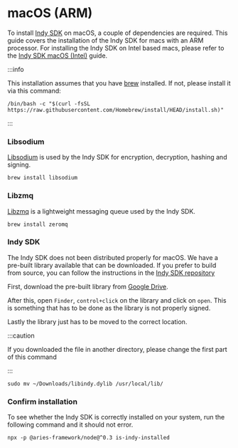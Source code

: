# macOS (ARM)

To install [Indy SDK](https://github.com/hyperledger/indy-sdk) on macOS, a couple of dependencies are required. This guide covers the installation of the Indy SDK for macs with an ARM processor. For installing the Indy SDK on Intel based macs, please refer to the [Indy SDK macOS (Intel)](./macos-intel) guide.

:::info

This installation assumes that you have [brew](https://brew.sh) installed. If not, please install it via this command:

```
/bin/bash -c "$(curl -fsSL https://raw.githubusercontent.com/Homebrew/install/HEAD/install.sh)"
```

:::

### Libsodium

[Libsodium](https://github.com/jedisct1/libsodium) is used by the Indy SDK for encryption, decryption, hashing and signing.

```console
brew install libsodium
```

### Libzmq

[Libzmq](https://github.com/zeromq/libzmq) is a lightweight messaging queue used by the Indy SDK.

```console
brew install zeromq
```

### Indy SDK

The Indy SDK does not been distributed properly for macOS. We have a pre-built library available that can
be downloaded. If you prefer to build from source, you can follow the instructions in the [Indy SDK repository](https://github.com/hyperledger/indy-sdk#how-to-build-indy-sdk-from-source)

First, download the pre-built library from [Google Drive](https://drive.google.com/file/d/1JaRqAEAyodjeh120YYZ0t42zfhN3wHiW/view).

After this, open `Finder`, `control+click` on the library and click on `open`.
This is something that has to be done as the library is not properly signed.

Lastly the library just has to be moved to the correct location.

:::caution

If you downloaded the file in another directory, please change the first part of this command

:::

```console
sudo mv ~/Downloads/libindy.dylib /usr/local/lib/
```

### Confirm installation

To see whether the Indy SDK is correctly installed on your system, run the following command and it should not error.

```console
npx -p @aries-framework/node@^0.3 is-indy-installed
```
